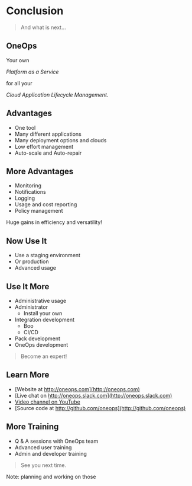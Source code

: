# Conclusion

> And what is next...


## OneOps

Your own

_Platform as a Service_

for all your

_Cloud Application Lifecycle Management_.


## Advantages

- One tool
- Many different applications
- Many deployment options and clouds
- Low effort management
- Auto-scale and Auto-repair


## More Advantages

- Monitoring
- Notifications
- Logging
- Usage and cost reporting
- Policy management

Huge gains in efficiency and versatility!


## Now Use It

- Use a staging environment
- Or production
- Advanced usage


## Use It More

- Administrative usage
- Administrator
  - Install your own
- Integration development
  - Boo
  - CI/CD
- Pack development
- OneOps development 

> Become an expert!


## Learn More

- [Website at http://oneops.com](http://oneops.com)
- [Live chat on http://oneops.slack.com](http://oneops.slack.com)
- [Video channel on YouTube](https://www.youtube.com/channel/UCajgVCGqZ2M9RhULR8Q5Iww)
- [Source code at http://github.com/oneops](http://github.com/oneops)


## More Training

- Q & A sessions with OneOps team
- Advanced user training
- Admin and developer training

> See you next time.

Note: 
planning and working on those
